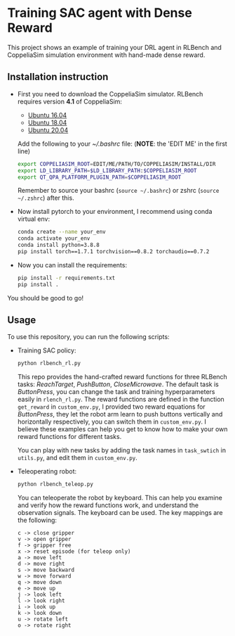 # Training SAC agent with Dense Reward

This project shows an example of training your DRL agent in RLBench and CoppeliaSim simulation environment with hand-made dense reward.

## Installation instruction

- First you need to download the CoppeliaSim simulator. RLBench requires version **4.1** of CoppeliaSim:  
    - [Ubuntu 16.04](https://www.coppeliarobotics.com/files/CoppeliaSim_Edu_V4_1_0_Ubuntu16_04.tar.xz)
    - [Ubuntu 18.04](https://www.coppeliarobotics.com/files/CoppeliaSim_Edu_V4_1_0_Ubuntu18_04.tar.xz)
    - [Ubuntu 20.04](https://www.coppeliarobotics.com/files/CoppeliaSim_Edu_V4_1_0_Ubuntu20_04.tar.xz)

    Add the following to your *~/.bashrc* file: (__NOTE__: the 'EDIT ME' in the first line)

    ```bash
    export COPPELIASIM_ROOT=EDIT/ME/PATH/TO/COPPELIASIM/INSTALL/DIR
    export LD_LIBRARY_PATH=$LD_LIBRARY_PATH:$COPPELIASIM_ROOT
    export QT_QPA_PLATFORM_PLUGIN_PATH=$COPPELIASIM_ROOT
    ```

    Remember to source your bashrc (`source ~/.bashrc`) or zshrc (`source ~/.zshrc`) after this.

- Now install pytorch to your environment, I recommend using conda virtual env:

    ```bash
    conda create --name your_env  
    conda activate your_env  
    conda install python=3.8.8
    pip install torch==1.7.1 torchvision==0.8.2 torchaudio==0.7.2 
    ```

- Now you can install the requirements:

    ```bash
    pip install -r requirements.txt
    pip install .
    ```

You should be good to go!

## Usage  

To use this repository, you can run the following scripts:  
- Training SAC policy:  
    ```bash
    python rlbench_rl.py
    ```
  This repo provides the hand-crafted reward functions for three RLBench tasks: *ReachTarget*, *PushButton*, *CloseMicrowave*.
  The default task is *ButtonPress*, you can change the task and training hyperparameters easily in `rlench_rl.py`.
  The reward functions are defined in the function `get_reward` in `custom_env.py`, I provided two reward equations for *ButtonPress*,
  they let the robot arm learn to push buttons vertically and horizontally respectively, you can switch them in `custom_env.py`.
  I believe these examples can help you get to know how to make your own reward functions for different tasks. 
  
  You can play with new tasks by adding the task names in `task_swtich` in `utils.py`, and edit them in `custom_env.py`.

- Teleoperating robot:  
    ```bash
    python rlbench_teleop.py
    ```
  You can teleoperate the robot by keyboard. This can help you examine and verify how the reward functions work,
  and understand the observation signals. The keyboard can be used. The key mappings are the following: 

      c -> close gripper
      v -> open gripper
      f -> gripper free
      x -> reset episode (for teleop only)
      a -> move left
      d -> move right
      s -> move backward
      w -> move forward
      q -> move down
      e -> move up
      j -> look left
      l -> look right
      i -> look up
      k -> look down
      u -> rotate left
      o -> rotate right


